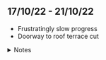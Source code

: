 

## 17/10/22 - 21/10/22

- Frustratingly slow progress
- Doorway to roof terrace cut

<details>
<summary>Notes</summary>



</details>
